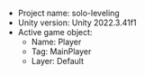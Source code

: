 <!-- UNITY CODE ASSIST INSTRUCTIONS START -->
- Project name: solo-leveling
- Unity version: Unity 2022.3.41f1
- Active game object:
  - Name: Player
  - Tag: MainPlayer
  - Layer: Default
<!-- UNITY CODE ASSIST INSTRUCTIONS END -->